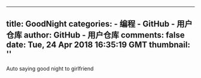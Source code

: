 
---
title: GoodNight
categories: 
    - 编程
    - GitHub - 用户仓库
author: GitHub - 用户仓库
comments: false
date: Tue, 24 Apr 2018 16:35:19 GMT
thumbnail: ''
---

<div>   
Auto saying good night to girlfriend  
</div>
            